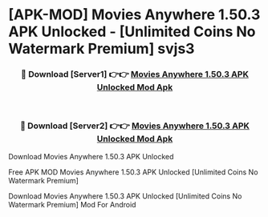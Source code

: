 # [APK-MOD] Movies Anywhere 1.50.3 APK Unlocked - [Unlimited Coins No Watermark Premium] svjs3



<div align="center">
<h3>🔴 Download [Server1] 👉👉 <a href="https://momento.my/?title=Movies_Anywhere_1.50.3_APK_Unlocked">Movies Anywhere 1.50.3 APK Unlocked Mod Apk</a></h3><br>

<h3>🔴 Download [Server2] 👉👉 <a href="https://momento.my/?title=Movies_Anywhere_1.50.3_APK_Unlocked">Movies Anywhere 1.50.3 APK Unlocked Mod Apk</a></h3>
</div>



Download Movies Anywhere 1.50.3 APK Unlocked 

Free APK MOD Movies Anywhere 1.50.3 APK Unlocked [Unlimited Coins No Watermark Premium]

Download Movies Anywhere 1.50.3 APK Unlocked [Unlimited Coins No Watermark Premium] Mod For Android
